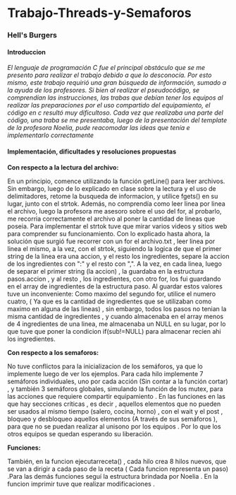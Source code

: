 # Trabajo-Threads-y-Semaforos
### Hell's Burgers
#### Introduccion 


_El lenguaje de programación C fue el principal obstáculo que se me presento para realizar el trabajo debido a que lo desconocía. Por esto mismo, este trabajo requirió una gran búsqueda de información, sumado a la ayuda de los profesores. Si bien al realizar el pseudocódigo, se comprendían las instrucciones, las trabas que debían tener los equipos al realizar las preparaciones  por el uso compartido del equipamiento, el código en c resultó muy dificultoso. Cada vez que realizaba una parte del código, una traba se me presentaba, luego de la presentación del template de la profesora Noelia, pude reacomodar las ideas que tenía e implementarlo correctamente_

#### Implementación, dificultades y resoluciones propuestas

__Con respecto a la lectura del archivo:__

En un  principio, comence utilizando la función getLine() para leer archivos. Sin embargo, luego de lo explicado en clase sobre la lectura y el uso de delimitadores, retome la busqueda de informacion, y utilice  fgets() en su lugar, junto con el strtok. 
Además, no comprendía como leer linea por linea el archivo, luego la profesora me asesoro sobre el uso del for, al probarlo, me recorria correctamente el archivo al poner la cantidad de lineas que poseia. Para implementar  el strtok tuve que mirar varios videos y sitios web para comprender su funcionamiento.
Con lo explicado hasta ahora, la solución que surgió fue recorrer con un for el archivo.txt , leer linea por linea el mismo,  a la vez,  con el strtok, siguiendo  la logica de que el primer string de la linea   era una accion,   y el resto los ingredientes, separe la accion de los ingredientes con  ":" y   el resto  con ",".
A la vez,  en cada linea,  luego  de separar  el primer string  (la accion)  , la    guardaba   en la estructura  pasos.accion  , y al resto ,  los ingredientes,  con otro for,  los fui guardando  en el array   de ingredientes de la   estructura paso.   Al guardar estos   valores tuve un   inconveniente: Como maximo del segundo for,    utilice el numero cuatro, ( Ya que es la cantidad de ingredientes que se  utilizaban como maximo en alguna de las lineas)         , sin embargo,  todos los pasos no tenian la misma cantidad de ingredientes ,    y cuando almacenaba en el array menos de 4 ingredientes de una linea,     me almacenaba   un NULL   en su lugar, por lo que tuve que poner la condicion if(sub!=NULL) para almacenar recien ahi los ingredientes. 


__Con respecto a  los semaforos:__

No tuve conflictos para  la inicializacion  de los semáforos, ya que lo implemente  luego de ver los ejemplos.   Para cada hilo implemente 7 semáforos  individuales,  uno por cada acción (Sin contar a la función cortar) , y también  3 semáforos  globales,  simulando  la  función  de los mutex, para las acciones que requiere compartir equipamiento . 
En las funciones en las que hay secciones críticas ,  es decir  , aquellos elementos que no pueden  ser usados al mismo tiempo (salero,  cocina, horno) , con el wait y el   post  , bloqueo y desbloqueo aquellos elementos (A través de sus semáforos ),   para que no   se puedan realizar al unisono por los equipos . Por lo que los otros equipos se quedan esperando su liberación.

__Funciones:__

También,  en la funcion ejecutarreceta() , cada hilo crea 8 hilos nuevos, que se van a  dirigir a cada paso de la receta ( Cada funcion representa un paso) .Para las demás funciones  seguí  la estructura brindada por Noelia .  En  la  funcion imprimir tuve que realizar  modificaciones .  


